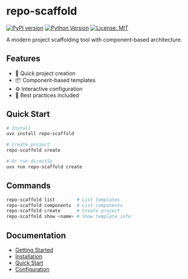 # repo-scaffold

[![PyPI version](https://badge.fury.io/py/repo-scaffold.svg)](https://badge.fury.io/py/repo-scaffold)
[![Python Version](https://img.shields.io/pypi/pyversions/repo-scaffold.svg)](https://pypi.org/project/repo-scaffold/)
[![License: MIT](https://img.shields.io/badge/License-MIT-yellow.svg)](https://opensource.org/licenses/MIT)

A modern project scaffolding tool with component-based architecture.

## Features

- 🚀 Quick project creation
- 📦 Component-based templates
- ⚙️ Interactive configuration
- 🔧 Best practices included

## Quick Start

```bash
# Install
uvx install repo-scaffold

# Create project
repo-scaffold create

# Or run directly
uvx run repo-scaffold create
```

## Commands

```bash
repo-scaffold list        # List templates
repo-scaffold components  # List components
repo-scaffold create      # Create project
repo-scaffold show <name> # Show template info
```

## Documentation

- [Getting Started](docs/getting-started/)
- [Installation](docs/getting-started/installation.md)
- [Quick Start](docs/getting-started/quick-start.md)
- [Configuration](docs/getting-started/configuration.md)
